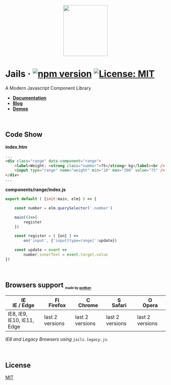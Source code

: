 <p align="center">
  <img  src="https://jails-org.github.io/assets/jails.svg" width="140" height="160" />
</p>

# Jails · [![npm version](https://badge.fury.io/js/jails-js.svg)](https://badge.fury.io/js/jails-js)  [![License: MIT](https://img.shields.io/badge/License-MIT-yellow.svg)](https://opensource.org/licenses/MIT)

A Modern Javascript Component Library <br />
- [**Documentation**](https://jails-org.github.io) 
- [**Blog**](https://medium.com/jails-org)
- [**Demos**](https://codesandbox.io/u/Javiani/sandboxes)

<br />

## Code Show

**index.htm**

```html
...
<div class="range" data-component="range">
    <label>Weight: <strong class="number">75</strong> kg</label><br />
    <input type="range" name="weight" min="10" max="200" value="75" />
</div> 
...
```

**components/range/index.js**

```js
export default ( {init:main, elm} ) => {

    const number = elm.querySelector('.number')

    main(()=>[
        register
    ])

    const register = ( {on} ) =>
        on('input', {'input[type=range]':update})

    const update = event =>
        number.innerText = event.target.value
})
```
<br />

## Browsers support <sub><sup><sub><sub>made by <a href="https://godban.github.io">godban</a></sub></sub></sup></sub>

| [<img src="https://raw.githubusercontent.com/godban/browsers-support-badges/master/src/images/edge.png" alt="IE / Edge" width="16px" height="16px" />](http://godban.github.io/browsers-support-badges/)</br>IE / Edge | [<img src="https://raw.githubusercontent.com/godban/browsers-support-badges/master/src/images/firefox.png" alt="Firefox" width="16px" height="16px" />](http://godban.github.io/browsers-support-badges/)</br>Firefox | [<img src="https://raw.githubusercontent.com/godban/browsers-support-badges/master/src/images/chrome.png" alt="Chrome" width="16px" height="16px" />](http://godban.github.io/browsers-support-badges/)</br>Chrome | [<img src="https://raw.githubusercontent.com/godban/browsers-support-badges/master/src/images/safari.png" alt="Safari" width="16px" height="16px" />](http://godban.github.io/browsers-support-badges/)</br>Safari | [<img src="https://raw.githubusercontent.com/godban/browsers-support-badges/master/src/images/opera.png" alt="Opera" width="16px" height="16px" />](http://godban.github.io/browsers-support-badges/)</br>Opera |
| --------- | --------- | --------- | --------- | --------- |
| IE8, IE9, IE10, IE11, Edge| last 2 versions| last 2 versions| last 2 versions| last 2 versions


*IE8 and Legacy Browsers using `jails.legacy.js`.*

<br />

## License
[MIT](http://opensource.org/licenses/MIT)

